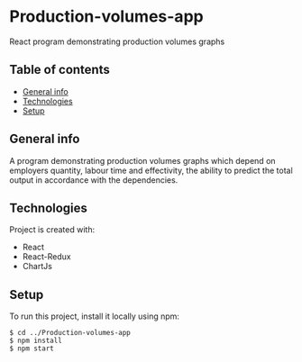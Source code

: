 # Production-volumes-app
React program demonstrating production volumes graphs

## Table of contents
* [General info](#general-info)
* [Technologies](#technologies)
* [Setup](#setup)

## General info
A program demonstrating production volumes graphs which depend on employers quantity, labour time and effectivity, the ability to predict the total output in accordance with the dependencies.
	
## Technologies
Project is created with:
* React
* React-Redux
* ChartJs

## Setup
To run this project, install it locally using npm:

```
$ cd ../Production-volumes-app
$ npm install
$ npm start
```
